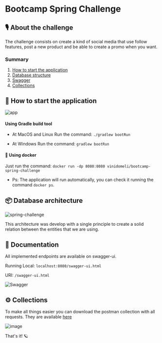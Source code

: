 # Bootcamp Spring Challenge

## 🎙 About the challenge
The challenge consists on create a kind of social media that use follow features, post a new product and be able to create a promo when you want.

### Summary
1. [How to start the application](#startapp)
2. [Database structure](#database)
3. [Swagger](#docs)
4. [Collections](#collections)

## 🔨 How to start the application <a name="startapp"></a>
![app](https://user-images.githubusercontent.com/84407703/121186437-7962a400-c83d-11eb-8e4d-67c64fb066a2.gif)

#### Using Gradle build tool
- At MacOS and Linux
Run the command: `./gradlew bootRun`

- At Windows
Run the command: `gradlew bootRun`

#### 🐳 Using docker
Just run the command: `docker run -dp 8080:8080 vinidomeli/bootcamp-spring-challenge`

* Ps: The application will run automatically, you can check it running the command `docker ps`.

## 📦 Database architecture <a name="database"></a>
![spring-challenge](https://user-images.githubusercontent.com/84407703/121180890-c6dc1280-c837-11eb-8cb8-020b47e8cd96.png)

This architecture was develop with a single principle to create a solid relation between the entities that we are using.

## 📰 Documentation <a name="docs"></a>
All implemented endpoints are available on swagger-ui.

Running Local: `localhost:8080/swagger-ui.html`

URI: `/swagger-ui.html`

![Swagger](https://user-images.githubusercontent.com/84407703/121184877-e5dca380-c83b-11eb-9d78-c6e030a38c6b.gif)

## ⚙️ Collections <a name="collections"></a>
To make all things easier you can download the postman collection with all requests. They are available [here](https://github.com/vinidomeli/bootcamp-spring-challenge/blob/master/collections/Bootcamp%20Spring%20Challenge.postman_collection.json)

![image](https://user-images.githubusercontent.com/84407703/121182468-7f568600-c839-11eb-9678-bdaa512e13c1.png)

That's it! 🪐
